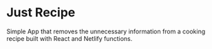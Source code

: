 # Just Recipe

Simple App that removes the unnecessary information from a cooking recipe built with React and Netlify functions.